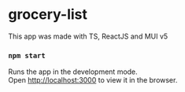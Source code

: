 # grocery-list

This app was made with TS, ReactJS and MUI v5

### `npm start`

Runs the app in the development mode.\
Open [http://localhost:3000](http://localhost:3000) to view it in the browser.
